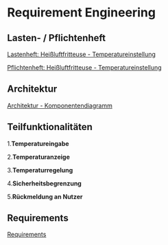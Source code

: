 # Requirement Engineering


## Lasten- / Pflichtenheft

[Lastenheft: Heißluftfritteuse - Temperatureinstellung](./referenziert/Requirement_Engineering/Lastenheft.md)

[Pflichtenheft: Heißluftfritteuse - Temperatureinstellung](./referenziert/Requirement_Engineering/Pflichtenheft.md)



## Architektur

[Architektur - Komponentendiagramm](./Sprint/Architektur.md)

## Teilfunktionalitäten


1.**Temperatureingabe**

2.**Temperaturanzeige**

3.**Temperaturregelung**

4.**Sicherheitsbegrenzung**

5.**Rückmeldung an Nutzer**


## Requirements


[Requirements](Requirements.md)
